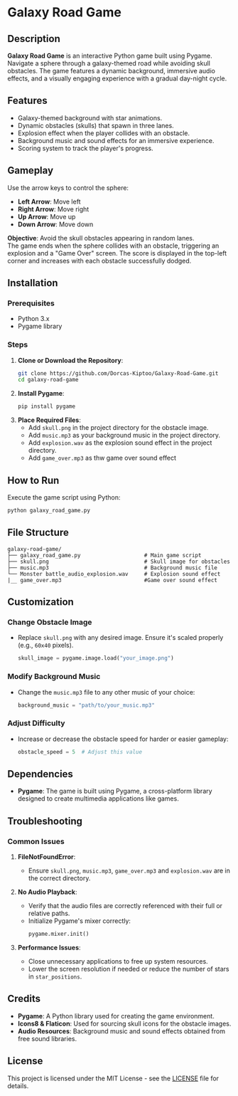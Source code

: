 # Galaxy Road Game

## Description
**Galaxy Road Game** is an interactive Python game built using Pygame. Navigate a sphere through a galaxy-themed road while avoiding skull obstacles. The game features a dynamic background, immersive audio effects, and a visually engaging experience with a gradual day-night cycle.

## Features
- Galaxy-themed background with star animations.
- Dynamic obstacles (skulls) that spawn in three lanes.
- Explosion effect when the player collides with an obstacle.
- Background music and sound effects for an immersive experience.
- Scoring system to track the player's progress.

## Gameplay
Use the arrow keys to control the sphere:
- **Left Arrow**: Move left
- **Right Arrow**: Move right
- **Up Arrow**: Move up
- **Down Arrow**: Move down

**Objective**: Avoid the skull obstacles appearing in random lanes.  
The game ends when the sphere collides with an obstacle, triggering an explosion and a "Game Over" screen. The score is displayed in the top-left corner and increases with each obstacle successfully dodged.

## Installation

### Prerequisites
- Python 3.x
- Pygame library

### Steps
1. **Clone or Download the Repository**:
   ```bash
   git clone https://github.com/Dorcas-Kiptoo/Galaxy-Road-Game.git
   cd galaxy-road-game
   ```
2. **Install Pygame**:
   ```bash
   pip install pygame
   ```
3. **Place Required Files**:
   - Add `skull.png` in the project directory for the obstacle image.
   - Add `music.mp3` as your background music in the project directory.
   - Add `explosion.wav` as the explosion sound effect in the project directory.
   - Add `game_over.mp3` as thw game over sound effect

## How to Run
Execute the game script using Python:
```bash
python galaxy_road_game.py
```

## File Structure
```
galaxy-road-game/
├── galaxy_road_game.py                    # Main game script
├── skull.png                              # Skull image for obstacles
├── music.mp3                              # Background music file
└── Monster battle_audio_explosion.wav     # Explosion sound effect
|__ game_over.mp3                          #Game over sound effect
```

## Customization

### Change Obstacle Image
- Replace `skull.png` with any desired image. Ensure it's scaled properly (e.g., `60x40` pixels).
   ```python
   skull_image = pygame.image.load("your_image.png")
   ```

### Modify Background Music
- Change the `music.mp3` file to any other music of your choice:
   ```python
   background_music = "path/to/your_music.mp3"
   ```

### Adjust Difficulty
- Increase or decrease the obstacle speed for harder or easier gameplay:
   ```python
   obstacle_speed = 5  # Adjust this value
   ```

## Dependencies
- **Pygame**: The game is built using Pygame, a cross-platform library designed to create multimedia applications like games.

## Troubleshooting

### Common Issues
1. **FileNotFoundError**:
   - Ensure `skull.png`, `music.mp3`, `game_over.mp3` and `explosion.wav` are in the correct directory.

2. **No Audio Playback**:
   - Verify that the audio files are correctly referenced with their full or relative paths.
   - Initialize Pygame's mixer correctly:
     ```python
     pygame.mixer.init()
     ```

3. **Performance Issues**:
   - Close unnecessary applications to free up system resources.
   - Lower the screen resolution if needed or reduce the number of stars in `star_positions`.

## Credits
- **Pygame**: A Python library used for creating the game environment.
- **Icons8 & Flaticon**: Used for sourcing skull icons for the obstacle images.
- **Audio Resources**: Background music and sound effects obtained from free sound libraries.

## License
This project is licensed under the MIT License - see the [LICENSE](LICENSE) file for details.
```



